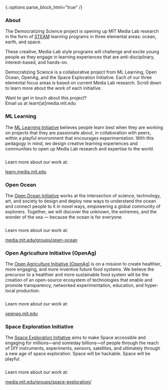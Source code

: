 {::options parse_block_html="true" /}
<section>
<h3>About</h3>
The Democratizing Science project is opening up MIT Media Lab research in the form of <a href="https://en.wikipedia.org/wiki/STEAM_fields/" target="_blank" class="sliding black">STEAM</a> learning programs in three elemental areas: ocean, earth, and space. 

These creative, Media-Lab style programs will challenge and excite young people as they engage in learning experiences that are anti-disciplinary, interest-based, and hands-on.

Democratizing Science is a collaborative project from ML Learning, Open Ocean, OpenAg, and the Space Exploration Initiative. Each of our three elemental focus areas is based on current Media Lab research. Scroll down to learn more about the work of each initiative.

Want to get in touch about this project? <br/>Email us at learn[at]media.mit.edu 
</section>

<section class="red">
<h3>ML Learning</h3>
<p style="margin-bottom:25px;">The <a href="https://learn.media.mit.edu/" target="_blank" class="sliding red">ML Learning Initiative</a> believes people learn best when they are working on projects that they are passionate about, in collaboration with peers, within a playful environment that encourages experimentation. With this pedagogy in mind, we design creative learning experiences and communities to open up Media Lab research and expertise to the world.</p>
<p style="margin-bottom:5px;">Learn more about our work at:</p>
<p><a href="https://learn.media.mit.edu" target="_blank" class="sliding red">learn.media.mit.edu</a></p>
</section>

<section class="blue">
<h3>Open Ocean</h3>
<p style="margin-bottom:25px;">The <a href="https://www.media.mit.edu/groups/open-ocean/overview/" target="_blank" class="sliding blue">Open Ocean Initiative</a> works at the intersection of science, technology, art, and society to design and deploy new ways to understand the ocean and connect people to it in novel ways, empowering a global community of explorers. Together, we will discover the unknown, the extremes, and the wonder of the sea — because the ocean is for everyone.</p>
<p style="margin-bottom:5px;">Learn more about our work at:</p>
<p><a href="https://www.media.mit.edu/groups/open-ocean/overview/" target="_blank" class="sliding blue">media.mit.edu/groups/open-ocean</a></p>
</section>

<section class="green">
<h3>Open Agriculture Initiative (OpenAg)</h3>
<p style="margin-bottom:25px;">The <a href="https://www.media.mit.edu/groups/open-agriculture-openag/overview/" target="_blank" class="sliding green">Open Agriculture Initiative (OpenAg)</a> is on a mission to create healthier, more engaging, and more inventive future food systems. We believe the precursor to a healthier and more sustainable food system will be the creation of an open-source ecosystem of technologies that enable and promote transparency, networked experimentation, education, and hyper-local production.</p>
<p style="margin-bottom:5px;">Learn more about our work at:</p>
<p><a href="https://www.media.mit.edu/groups/open-agriculture-openag/overview/" target="_blank" class="sliding green">openag.mit.edu</a></p>
</section>

<section class="yellow">
<h3>Space Exploration Initiative</h3>
<p style="margin-bottom:25px;">The <a href="https://www.media.mit.edu/groups/space-exploration/overview/" target="_blank" class="sliding yellow">Space Exploration Initiative</a> aims to make Space accessible and engaging for millions—and someday billions—of people through the reach of DIY instruments, experiments, sensors, satellites, and ultimately through a new age of space exploration. Space will be hackable. Space will be playful.</p>
<p style="margin-bottom:5px;">Learn more about our work at:</p>
<p><a href="https://www.media.mit.edu/groups/space-exploration/overview/" target="_blank" class="sliding yellow">media.mit.edu/groups/space-exploration/</a></p>
</section>